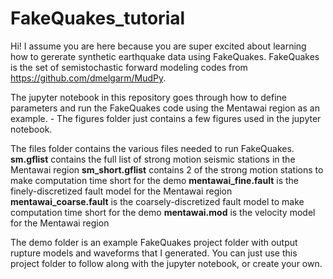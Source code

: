 # FakeQuakes_tutorial

Hi!  I assume you are here because you are super excited about learning how to gererate synthetic earthquake data using FakeQuakes.  FakeQuakes is the set of semistochastic forward modeling codes from https://github.com/dmelgarm/MudPy.  

The jupyter notebook in this repository goes through how to define parameters and run the FakeQuakes code using the Mentawai region as an example. 
     - The figures folder just contains a few figures used in the jupyter notebook.  

The files folder contains the various files needed to run FakeQuakes.
     __sm.gflist__ contains the full list of strong motion seismic stations in the Mentawai region
     __sm_short.gflist__ contains 2 of the strong motion stations to make computation time short for the demo
     __mentawai_fine.fault__ is the finely-discretized fault model for the Mentawai region
     __mentawai_coarse.fault__ is the coarsely-discretized fault model to make computation time short for the demo
     __mentawai.mod__ is the velocity model for the Mentawai region

The demo folder is an example FakeQuakes project folder with output rupture models and waveforms that I generated.  You can just use this project folder to follow along with the jupyter notebook, or create your own.
